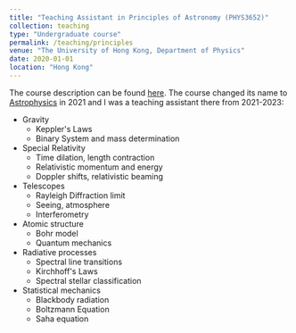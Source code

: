 ```yaml
---
title: "Teaching Assistant in Principles of Astronomy (PHYS3652)"
collection: teaching
type: "Undergraduate course"
permalink: /teaching/principles
venue: "The University of Hong Kong, Department of Physics"
date: 2020-01-01
location: "Hong Kong"
---
```

The course description can be found <a href="https://webapp.science.hku.hk/sr4/servlet/enquiry?Type=Course&course_code=PHYS3652" target="_blank">here</a>.
The course changed its name to <a href="[https://gfh112.github.io/Lars/portfolio/Introduction_X-ray_reverberation](https://gfh112.github.io/Lars/teaching/Astrophysics)" target="_self">Astrophysics</a> in 2021 and I was a teaching assistant there from 2021-2023: 


* Gravity
    * Keppler's Laws
    * Binary System and mass determination
* Special Relativity
    * Time dilation, length contraction
    * Relativistic momentum and energy
    * Doppler shifts, relativistic beaming
* Telescopes
    * Rayleigh Diffraction limit
    * Seeing, atmosphere 
    * Interferometry
*  Atomic structure
    * Bohr model
    * Quantum mechanics
*  Radiative processes 
    * Spectral line transitions
    * Kirchhoff's Laws
    * Spectral stellar classification
* Statistical mechanics
    * Blackbody radiation
    * Boltzmann Equation
    * Saha equation 
